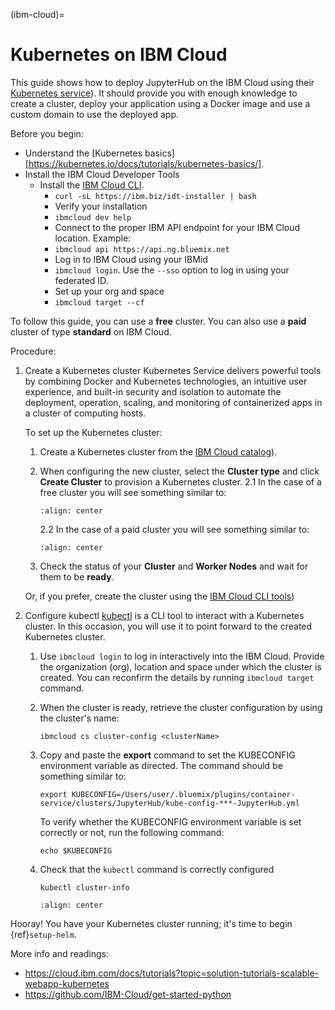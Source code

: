(ibm-cloud)=

# Kubernetes on IBM Cloud

This guide shows how to deploy JupyterHub on the IBM Cloud using their [Kubernetes service](https://cloud.ibm.com/kubernetes/catalog/create)).
It should provide you with enough knowledge to create a cluster, deploy your application using a Docker image and use a custom domain to use the deployed app.

Before you begin:

* Understand the [Kubernetes basics][https://kubernetes.io/docs/tutorials/kubernetes-basics/].
* Install the IBM Cloud Developer Tools 
  - Install the [IBM Cloud CLI](https://cloud.ibm.com/docs/cli?topic=cloud-cli-getting-started).
    - `curl -sL https://ibm.biz/idt-installer | bash`
    - Verify your installation
    - `ibmcloud dev help`
    - Connect to the proper IBM API endpoint for your IBM Cloud location. Example:
    - `ibmcloud api https://api.ng.bluemix.net`
    - Log in to IBM Cloud using your IBMid
    - `ibmcloud login`. Use the `--sso` option to log in using your federated ID.
    - Set up your org and space
    - `ibmcloud target --cf`

To follow this guide, you can use a **free** cluster. You can also use a **paid** cluster of type **standard** on IBM Cloud.

Procedure:

1. Create a Kubernetes cluster
   Kubernetes Service delivers powerful tools by combining Docker and Kubernetes technologies, an intuitive user experience, and built-in security and isolation to automate the deployment, operation, scaling, and monitoring of containerized apps in a cluster of computing hosts.

   To set up the Kubernetes cluster: 
     1. Create a Kubernetes cluster from the [IBM Cloud catalog](https://cloud.ibm.com/kubernetes/catalog/create)).
     2. When configuring the new cluster, select the **Cluster type** and click **Create Cluster** to provision a Kubernetes cluster.
        2.1 In the case of a free cluster you will see something similar to:
        ```{image} ../../_static/images/ibm/create-free-kubernetes-cluster-ibm-cloud.png
        :align: center
        ```

        2.2 In the case of a paid cluster you will see something similar to:
        ```{image} ../../_static/images/ibm/create-paid-kubernetes-cluster-ibm-cloud.png
        :align: center
        ```
     3. Check the status of your **Cluster** and **Worker Nodes** and wait for them to be **ready**.

     Or, if you prefer, create the cluster using the [IBM Cloud CLI tools](https://cloud.ibm.com/docs/containers?topic=containers-cs_cli_install))
2. Configure kubectl
   [kubectl](https://kubernetes.io/docs/reference/kubectl/overview/) is a CLI tool to interact with a Kubernetes cluster. In this occasion, you will use it to point forward to the created Kubernetes cluster.

   1. Use `ibmcloud login` to log in interactively into the IBM Cloud. Provide the organization (org), location and space under which the cluster is created. You can reconfirm the details by running `ibmcloud target` command.
   2. When the cluster is ready, retrieve the cluster configuration by using the cluster's name:
      ```
      ibmcloud cs cluster-config <clusterName>
      ```
   3. Copy and paste the **export** command to set the KUBECONFIG environment variable as directed. The command should be something similar to: 
      ```
      export KUBECONFIG=/Users/user/.bluemix/plugins/container-service/clusters/JupyterHub/kube-config-***-JupyterHub.yml
      ```

      To verify whether the KUBECONFIG environment variable is set correctly or not, run the following command: 

      ```
      echo $KUBECONFIG
      ```
   4. Check that the `kubectl` command is correctly configured 
      ```
      kubectl cluster-info
      ```

      ```{image} ../../_static/images/ibm/kubectl-cluster-info.png
      :align: center
      ```

Hooray! You have your Kubernetes cluster running; it's time to begin {ref}`setup-helm`.

More info and readings: 
- <https://cloud.ibm.com/docs/tutorials?topic=solution-tutorials-scalable-webapp-kubernetes>
- <https://github.com/IBM-Cloud/get-started-python>
